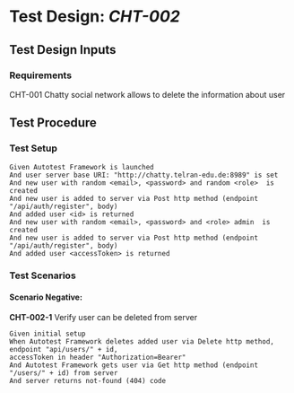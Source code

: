 # Test Design: *CHT-002*

## Test Design Inputs

### Requirements

CHT-001 Chatty social network allows to delete the information about user

## Test Procedure

### Test Setup

```gherkin
Given Autotest Framework is launched
And user server base URI: "http://chatty.telran-edu.de:8989" is set
And new user with random <email>, <password> and random <role>  is created
And new user is added to server via Post http method (endpoint "/api/auth/register", body)
And added user <id> is returned
And new user with random <email>, <password> and <role> admin  is created
And new user is added to server via Post http method (endpoint "/api/auth/register", body)
And added user <accessToken> is returned
```

### Test Scenarios

#### Scenario Negative:
**CHT-002-1** Verify user can be deleted from server
```gherkin
Given initial setup
When Autotest Framework deletes added user via Delete http method, endpoint "api/users/" + id,
accessToken in header "Authorization=Bearer"
And Autotest Framework gets user via Get http method (endpoint "/users/" + id) from server
And server returns not-found (404) code
```
